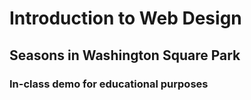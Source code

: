 # Introduction to Web Design
## Seasons in Washington Square Park
### In-class demo for educational purposes
